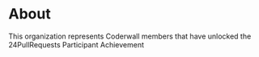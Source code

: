 About
=====

This organization represents Coderwall members that have unlocked the 24PullRequests Participant Achievement 